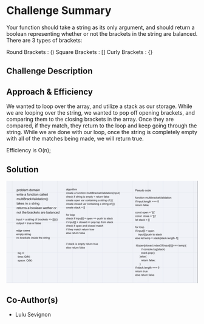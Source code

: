 # Challenge Summary
Your function should take a string as its only argument, and should return a boolean representing whether or not the brackets in the string are balanced. There are 3 types of brackets:

Round Brackets : ()
Square Brackets : []
Curly Brackets : {}


## Challenge Description



## Approach & Efficiency
We wanted to loop over the array, and utilize a stack as our storage.  While we are looping over the string, we wanted to pop off opening brackets, and comparing them to the closing brackets in the array.  Once they are compared, if they match, they return to the loop and keep going through the string.  While we are done with our loop, once the string is completely empty with all of the matches being made, we will return true. 

Efficiency is O(n);


## Solution
![mulit-bracket-validation](multi-bracket.png)


## Co-Author(s)

 - Lulu Sevignon